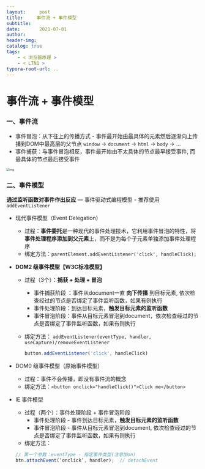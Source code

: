 ```yaml
---
layout:     post
title:     事件流 + 事件模型
subtitle:  
date:       2021-07-01
author:     
header-img: 
catalog: true
tags:
    - < 浏览器原理 >
    - < LTN1 >
typora-root-url: ..
---
```




# 事件流 + 事件模型

### 一、事件流

- 事件冒泡：从下往上的传播方式 - 事件最开始由最具体的元素然后逐渐向上传播到DOM中最高层的父节点 `window` -> `document` -> `html` -> `body` -> ...
- 事件捕获：与事件冒泡相反，事件最开始由不太具体的节点最早接受事件, 而最具体的节点最后接受事件

<img src="../img/assets_2019/watermark,type_ZmFuZ3poZW5naGVpdGk,shadow_10,text_aHR0cHM6Ly9ibG9nLmNzZG4ubmV0L3FxXzI3OTI2MTE5,size_16,color_FFFFFF,t_70.png" alt="img" style="zoom:50%;" />

### 二、事件模型

 **通过监听函数对事件作出反应** — 事件驱动式编程模型 - 推荐使用 `addEventListener`

- 现代事件模型（Event Delegation）
    - 过程：**事件委托**是一种现代的事件处理技术，它利用事件冒泡的特性，将 **事件处理程序添加到父元素**上，而不是为每个子元素单独添加事件处理程序
    - 绑定方法：`parentElement.addEventListener('click', handleClick);`

- **DOM2 级事件模型【W3C标准模型】**

    - 过程（3个）：**捕获 + 处理 + 冒泡**
        - 事件捕获阶段 ：事件从document一直 **向下传播** 到目标元素, 依次检查经过的节点是否绑定了事件监听函数，如果有则执行
        - 事件处理阶段：到达目标元素，**触发目标元素的监听函数**
        - 事件冒泡阶段：事件从目标元素冒泡到document，依次检查经过的节点是否绑定了事件监听函数，如果有则执行
        
    - 绑定方法： `addEventListener(eventType, handler, useCapture)/removeEventListener`

        ```js
        button.addEventListener('click', handleClick)
        ```

- DOM0 级事件模型（原始事件模型）

    - 过程：事件不会传播，即没有事件流的概念
    - 绑定方法：`<button onclick="handleClick()">Click me</button>`

- IE 事件模型

    - 过程（两个）：事件处理阶段 + 事件冒泡阶段
        - 事件处理阶段 - 事件到达目标元素，**触发目标元素的监听函数**
        - 事件冒泡阶段 - 事件从目标元素冒泡到document, 依次检查经过的节点是否绑定了事件监听函数，如果有则执行
    - 绑定方法：

    ```js
    // 第一个参数：eventType - 指定事件类型(注意加on)
    btn.attachEvent(‘onclick’, handler);  // detachEvent
    ```

    
